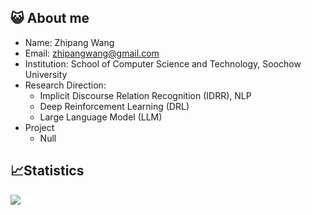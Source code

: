 ## 😺 About me

- Name: Zhipang Wang
- Email: zhipangwang@gmail.com
- Institution: School of Computer Science and Technology, Soochow University
- Research Direction:
  - Implicit Discourse Relation Recognition (IDRR), NLP
  - Deep Reinforcement Learning (DRL)
  - Large Language Model (LLM)
- Project
  - Null

## 📈Statistics

<img align="center" src="https://github-readme-stats.vercel.app/api?username=shbone&show_icons=true&theme=dark" />
